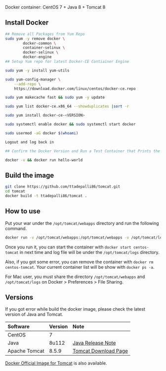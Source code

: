 Docker container: CentOS 7 + Java 8 + Tomcat 8

## Install Docker

```sh
## Remove all Packages from Yum Repo
sudo yum -y remove docker \
		docker-common \
		container-selinux \
		docker-selinux \
		docker-engine
## Setup Yum repo for latest Docker-CE Contiainer Engine

sudo yum -y install yum-utils

sudo yum-config-manager \
	--add-repo \
	https://download.docker.com/linux/centos/docker-ce.repo

sudo yum makecache fast && sudo yum -y update

sudo yum list docker-ce.x86_64 --showduplicates |sort -r

sudo yum install docker-ce-<VERSION>

sudo systemctl enable docker && sudo systemctl start docker

sudo usermod -aG docker $(whoami)

Logout and log back in 

## Confirm the Docker Version and Run a Test Container that Prints the Message and exits.

docker -v && docker run hello-world 
```

## Build the image

```sh
git clone https://github.com/ttadepalli86/tomcat.git
cd tomcat
docker build -t ttadepalli86/tomcat .
```

## How to use
Put your war under the `/opt/tomcat/webapps` directory and run the following command.

```sh
docker run -v /opt/tomcat/webapps:/opt/tomcat/webapps -v /opt/tomcat/logs:/opt/tomcat/logs -p 8080:8080 -i -t --name centos-tomcat8 ttadepalli86/tomcat
```

Once you run it, you can start the container with `docker start centos-tomcat` in next time and log file will be under the `/opt/tomcat/logs` directory.

Also, if you got some error, you can remove the container with `docker rm centos-tomcat`. Your current container list will be show with `docker ps -a`.

For Mac user, you must share the directory `/opt/tomcat/webapps` and `/opt/tomcat/logs` on Docker > Preferences > File Sharing.

## Versions
If you got error while build the docker image, please check the latest version of Java and Tomcat.

|Software|Version|Note|
|:-----------|:------------|:------------|
|CentOS|7||
|Java|8u112|[Java Release Note](http://www.oracle.com/technetwork/java/javase/8u-relnotes-2225394.html)|
|Apache Tomcat|8.5.9|[Tomcat Download Page](http://tomcat.apache.org/download-80.cgi)|

[Docker Official Image for Tomcat](https://github.com/docker-library/tomcat) is also available.
